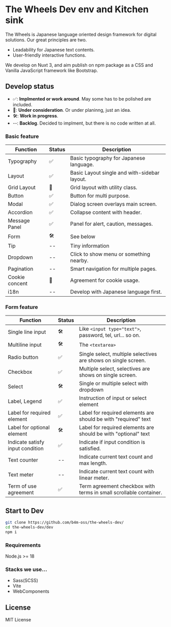 # The Wheels Dev env and Kitchen sink

The Wheels is Japanese language oriented design framework for digital solutions. Our great principles are two.

- Leadability for Japanese text contents.
- User-friendly interactive functions.

We develop on Nuxt 3, and aim publish on npm package as a CSS and Vanilla JavaScript framework like Bootstrap.

## Develop status

- ✅: **Implmented or work around**. May some has to be polished are included.
- 🧠: **Under consideration**. Or under planinng, just an idea.
- 🛠️: **Work in progress**.
- --: **Backlog**. Decided to implment, but there is no code written at all.

### Basic feature

| Function       | Status | Description                                  |
| -------------- | ------ | -------------------------------------------- |
| Typography     | ✅     | Basic typography for Japanese language.      |
| Layout         | ✅     | Basic Layout single and with-sidebar layout. |
| Grid Layout    | 🧠     | Grid layout with utility class.              |
| Button         | ✅     | Button for multi purpose.                    |
| Modal          | ✅     | Dialog screen overlays main screen.          |
| Accordion      | ✅     | Collapse content with header.                |
| Message Panel  | ✅     | Panel for alert, caution, messages.          |
| Form           | 🛠️     | See below                                    |
| Tip            | --     | Tiny information                             |
| Dropdown       | --     | Click to show menu or something nearby.      |
| Pagination     | --     | Smart navigation for multiple pages.         |
| Cookie concent | 🧠     | Agreement for cookie usage.                  |
| i18n           | --     | Develop with Japanese language first.        |

### Form feature

| Function                         | Status | Description                                                       |
| -------------------------------- | ------ | ----------------------------------------------------------------- |
| Single line input                | 🛠️     | Like `<input type="text">`, password, tel, url... so on.          |
| Multiline input                  | 🛠️     | The `<textarea>`                                                  |
| Radio button                     | ✅     | Single select, multiple selectives are shows on single screen.    |
| Checkbox                         | ✅     | Multiple select, selectives are shows on single screen.           |
| Select                           | 🛠️     | Single or multiple select with dropdown                           |
| Label, Legend                    | ✅     | Instruction of input or select element                            |
| Label for required element       | ✅     | Label for required elements are should be with "required" text    |
| Label for optional element       | 🛠️     | Label for required elements are should be with "optional" text    |
| Indicate satisfy input condition | ✅     | Indicate if input condition is satisfied.                         |
| Text counter                     | --     | Indicate current text count and max length.                       |
| Text meter                       | --     | Indicate current text count with linear meter.                    |
| Term of use agreement            | ✅     | Term agreement checkbox with terms in small scrollable container. |

## Start to Dev

```bash
git clone https://github.com/b4m-oss/the-wheels-dev/
cd the-wheels-dev/dev
npm i
```

### Requirements

Node.js >= 18

### Stacks we use...

- Sass(SCSS)
- Vite
- WebComponents

## License

MIT License
